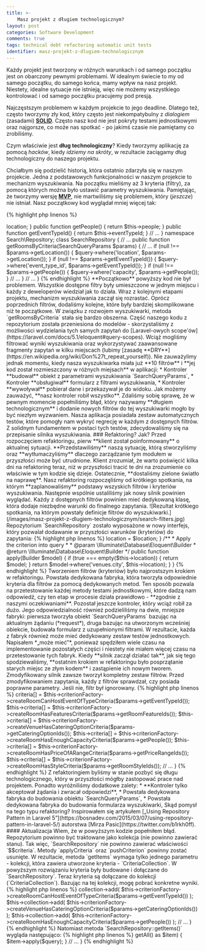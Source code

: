 ```yaml
---
title: >-
    Masz projekt z długiem technologicznym?   
layout: post
categories: Software Development
comments: true
tags: technical debt refactoring automatic unit tests
identifier: masz-projekt-z-dlugiem-technologicznym
---
```


Każdy projekt jest tworzony w różnych warunkach i od samego początku jest on obarczony pewnymi problemami. 
W idealnym świecie to my od samego początku, do samego końca, mamy wpływ na nasz projekt. Niestety, idealne sytuacje
nie istnieją, więc nie możemy wszystkiego kontrolować i od samego początku pracujemy pod presją.

Najczęstszym problemem w każdym projekcie to jego deadline. Dlatego też, często tworzymy zły kod, który często
jest niekompatybulny z *dialogiem* (zasadami) [**SOLID**](https://scotch.io/bar-talk/s-o-l-i-d-the-first-five-principles-of-object-oriented-design). 
Często nasz kod nie jest pokryty testami jednostkowymi oraz najgorsze, co może nas spotkać - po jakimś czasie nie pamiętamy
co zrobiliśmy.

Czym właściwie jest **dług technologiczny**? Kiedy tworzymy aplikację za pomocą *hacków*, kiedy *idziemy na skróty*,
w rezultacie zaciągamy dług technologiczny do naszego projektu.

Chciałbym się podzielić historią, która ostatnio zdarzyła się w naszym projekcie. Jedna z podstawowych funkcjonalności
w naszym projekcie to mechanizm wyszukiwania. Na początku mieliśmy aż 3 kryteria (filtry), za pomocą których można było
ustawić parametry wyszukiwania. Pamiętając, że tworzymy wersję [**MVP**](https://en.wikipedia.org/wiki/Minimum_viable_product),
nie martwiliśmy się problemem, który (*jeszcze*) nie istniał. Nasz początkowy kod wyglądał mniej więcej tak:

{% highlight php linenos %}
<?php
namespace Search;

class SearchQueryParams
{
    // ...
    
    public function getLocation()
    {
        return $this->location;
    }
    
    public function getPeople()
    {
        return $this->people;
    }
    
    public function getEventTypeId()
    {
        return $this->eventTypeId;
    }
    
    // ...
}

namespace Search\Repository;    

class SearchRepository
{
    // ...
        
    public function getRoomsByCriteria(SearchQueryParams $params)
    {
        // ...
        
        if (null !== $params->getLocation()) {
            $query->where('location', $params->getLocation());
        }
        
        if (null !== $params->getEventTypeId()) {
            $query->where('event_type_id', $params->getEventTypeId());
        }
        
        if (null !== $params->getPeople()) {
            $query->where('capacity', $params->getPeople());
        }
        
        // ...
    }
        
    // ...
}
{% endhighlight %}

**Początkowo** powyższy kod nie był problemem. Wszystkie dostępne filtry były umieszczone w jednym miejscu i każdy z deweloperów
wiedział jak to działa.

Wraz z kolejnymi etapami projektu, mechanizm wyszukiwania zaczął się rozrastać. Oprócz poprzednich filtrów, dodaliśmy kolejne,
które były bardziej skomplikowane niż te początkowe. W związku z rozwojem wyszukiwarki, metoda `getRoomsByCriteria`
stała się bardzo obszerna. Część naszego kodu z repozytorium została przeniesiona do modelów - skorzystaliśmy z możliwości
wydzielania tych samych zapytań do [Laravel-owych scope'ów](https://laravel.com/docs/5.1/eloquent#query-scopes).
Wciąż mogliśmy filtrować wyniki wyszukiwania oraz wykorzystywać zaawansowane fragmenty zapytań w kilku miejscach
(lubimy [zasadę **DRY**](https://en.wikipedia.org/wiki/Don%27t_repeat_yourself)).

Nie zauważylimy jednak momentu, kiedy nasza wyszukiwarka miała już **10 filtrów** i **jej kod został rozmieszczony 
w różnych miejsach** w aplikacji:

* Kontroler **budował** obiekt z parametrami wyszukiwania `SearchQueryParams`,
* Kontroler **obsługiwał** formularz z filtrami wyszukiwania,
* Kontroler **wywoływał** pobierał dane i przekazywał je do widoku.

Jak możemy zauważyć, **nasz kontroler robił wszystko**. Zdaliśmy sobię sprawę, że w pewnym momencie popełniliśmy błąd, który
nazywamy **długiem technologicznym** i dodanie nowych filtrów do tej wyszukiwarki mogło by być niezłym wyzwaniem.

Nasza aplikacja posiadała zestaw automatycznych testów, które pomogły nam wykryć regrecję w każdym z dostępnych filtrów.
Z solidnym fundamentem w postaci tych testów, zdecydowaliśmy się na przepisanie silnika wyszukiwania.

### Refaktoring? Jak?

Przed rozpoczęciem refaktoringu, pierw **klient został poinformowany** o aktualnej sytuacji. **Przedstawiliśmy**
naszą sytuację, którą stworzyliśmy oraz **wytłumaczyliśmy** dlaczego zarządzanie tym modułem w przyszłości może być
utrudnione. Klient zrozumiał, że warto poświęcić kilka dni na refaktoring teraz, niż w przyszłości tracić te dni na 
zrozumienie co właściwie w tym kodzie się dzieje. Ostatecznie, **dostaliśmy zielone światło na naprawę**.

Nasz refaktoring rozpoczęliśmy od krótkiego spotkania, na którym **zaplanowaliśmy** podstawy wszyskich filtrów i
kryteriów wyszukiwania. Następnie wspólnie ustaliliśmy jak nowy silnik powinien wyglądać. Każdy z dostępnych filtrów powinien
mieć dedykowaną klasę, która dodaje niezbędne warunki do finalnego zapytania.

![Rezultat krótkiego spotkania, na którym powstały definicje filtrów do wyszukiwarki.](/images/masz-projekt-z-dlugiem-technologicznym/search-filters.jpg)

Repozytorium `SearchRepository` zostało wyposażone w nowy interfejs, który pozwalał dodawanie w przyszłości warunków
(kryteriów) do zapytania:

{% highlight php linenos %}
<?php
namespace Search\Repository;

use Search\Criteria\CriterionInterface;

interface RepositoryWithCriteriaInterface
{
    /**
     * Add new criterion into query.
     *
     * @param \Search\Criteria\CriterionInterface $criterion
     * @return self
     */
    public function pushCriterion(CriterionInterface criterion);

    /**
     * Apply all given criteria into current query.
     *
     * @return self
     */
    public function applyCriteria();
}
{% endhighlight %}

Każde kryterium również implementowało interfejs, więc kryteria mogły być już dodawane do repozytorium:

{% highlight php linenos %}
<?php
namespace Search\Criteria;

use Illuminate\Database\Eloquent\Builder;

interface CriterionInterface
{
    /**
     * Apply the criterion into query
     *
     * @param \Illuminate\Database\Eloquent\Builder
     * @return \Illuminate\Database\Eloquent\Builder
     */
    public function apply(Builder $model);
}
{% endhighlight %}

Przykład konkretnego kryterium, którego zadaniem jest sprawdzić, czy wyniki wyszukiwania znajdują się we wskazanej lokalizacji:

{% highlight php linenos %}
<?php
namespace Search\Criteria; 

use Illuminate\Database\Eloquent\Builder;

class VenueIsInGivenLocation implements CriterionInterface
{
    /**
     * @var string
     */
    private $location;

    public function __construct($location)
    {
        $this->location = $location;
    }

    /**
     * Apply the criterion into query
     *
     * @param \Illuminate\Database\Eloquent\Builder
     * @return \Illuminate\Database\Eloquent\Builder
     */
    public function apply(Builder $model)
    {
        if (true === empty($this->location)) {
            return $model;
        }

        return $model->where('venues.city', $this->location);
    }
}
{% endhighlight %}

Tworzeniem filtrów (kryteriów) było najprostszym krokiem w refaktoringu. Powstała dedykowana fabryka, która tworzyła
odpowiednie kryteria dla filtrów za pomocą dedykowanych metod. Ten sposób pozwala na przetestowanie każdej metody
testami jednostkowymi, które dadzą nam odpowiedź, czy ten etap w procesie działa prawidłowo - **zgodnie z naszymi oczekiwaniami**.

Pozostał jeszcze kontroler, który wciąż robił za dużo. Jego odpowiedzialność również podzieliliśmy na dwie, mniejsze fabryki:
pierwsza tworzyła obiekt `SearchQueryParams` bazując na aktualnym żądaniu (*request*), druga bazując na utworzonym wcześniej
obiekcie, budowała formularz z uzupełnionymi filtrami. W rezultacie, każda z fabryk również może mieć dedykowany zestaw
testów jednostkowych. Napisałem *„może mieć”*, ponieważ spędziłem wiele czasu na implementowanie pozostałych części
i niestety nie miałem więcej czasu na przetestowanie tych fabryk.

Kiedy **silnik zaczął działać tak**, jak się tego spodziewaliśmy, **ostatnim krokiem w refaktoringu było posprzątanie starych
miejsc ze złym kodem** i zastąpienie ich nowym tworem.

Zmodyfikowany silnik zawsze tworzył kompletny zestaw filtrów. Przed zmodyfikowaniem zapytania, każdy z filtrów sprawdzał,
czy posiada poprawne parametry. Jeśli nie, filtr był ignorowany.

{% highlight php linenos %}
<?php
/**
 * Builds the search criterion based on Search Query Params.
 *
 * @param \Search\SearchQueryParams $params
 * @return void
 */
protected function buildSearchFilters(SearchQueryParams $params)
{
    // ...
    
    $this->criteria[] = $this->criterionFactory->createRoomCanHostEventOfTypeCriteria($params->getEventTypeId());
    $this->criteria[] = $this->criterionFactory->createRoomHasFeaturesCriteria($params->getRoomFeatureIds());
    $this->criteria[] = $this->criterionFactory->createVenueHasCateringOptionCriteria($params->getCateringOptionIds());
    $this->criteria[] = $this->criterionFactory->createRoomHasEnoughCapacityCriteria($params->getPeople());
    $this->criteria[] = $this->criterionFactory->createRoomHasPriceOfARangeCriteria($params->getPriceRangeIds());
    $this->criteria[] = $this->criterionFactory->createRoomHasStyleCriteria($params->getRoomStyleIds());

    // ...
}
{% endhighlight %}

Z refaktoringiem byliśmy w stanie pozbyć się długu technologicznego, który w przyszłości mógłby zastopować prace nad projektem.
Ponadto wyróżniliśmy dodatkowe zalety:

* **Kontroler tylko akceptował żądania i zwracał odpowiedzi**,
* Powstała dedykowana fabryka do budowania obiektu `SearchQueryParams`,
* Powstała dedykowana fabryka do budowania formularza wyszukiwarki,

Skąd pomysł na tego typu refaktoring? Inspirowałem się artykułem [„Using Repository Pattern in Laravel 5”](https://bosnadev.com/2015/03/07/using-repository-pattern-in-laravel-5/) 
autorstwa [Mirza Pasic](https://twitter.com/b1rkh0ff).

#### Aktualizacja

Wiem, że w powyższym kodzie popełniłem błąd. Repozytorium powinno być traktowane jako kolekcja (nie powinno zawierać stanu).
Tak więc, `SearchRepository` nie powinno zawierać właściwości `$$criteria`. Metody `applyCriteria` oraz `pushCriterion`
powinny zostać usunięte. W rezultacie, metoda `getItems` wymaga tylko jednego parametru - kolekcji, która zawiera 
utworzone kryteria - `CriteriaCollection`. 

W powyższym rozwiązaniu kryteria były budowane i dołączane do `SearchRepository`. Teraz kryteria są dołączane do kolekcji 
(`CriteriaCollection`). Bazując na tej kolekcji, mogę pobrać konkretne wyniki.

{% highlight php linenos %}
<?php
/**
 * Builds the search criterion based on Search Query Params.
 *
 * @param \Search\SearchQueryParams $params
 * @return void
 */
protected function buildSearchFilters(SearchQueryParams $params)
{
    // ...
    
    $this->collection->add(
        $this->criterionFactory->createRoomCanHostEventOfTypeCriteria($params->getEventTypeId())
    );

    $this->collection->add(
        $this->criterionFactory->createVenueHasCateringOptionCriteria($params->getCateringOptionIds())
    );

    $this->collection->add(
        $this->criterionFactory->createRoomHasEnoughCapacityCriteria($params->getPeople())
    );
    
    // ...
}
{% endhighlight %}

Natomiast metoda `SearchRepository::getItems()` wygląda następująco:

{% highlight php linenos %}
<?php
/**
 * @param \Search\Criteria\CriteriaCollection collection
 * @return array
 */
public function getItems(CriteriaCollection $collection)
{
    // ...
    
    foreach ($collection->getAll() as $item) {
        $item->apply($query);
    }
                
    // ...
}
{% endhighlight %}
